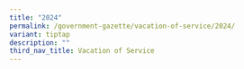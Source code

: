 ```yaml
---
title: "2024"
permalink: /government-gazette/vacation-of-service/2024/
variant: tiptap
description: ""
third_nav_title: Vacation of Service
---
```

